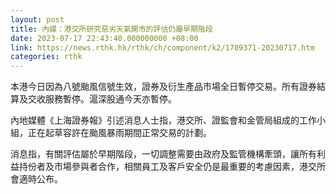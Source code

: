 ```yaml
---
layout: post
title: 內媒：港交所研究惡劣天氣開市的評估仍屬早期階段
date: 2023-07-17 22:43:40.000000000 +08:00
link: https://news.rthk.hk/rthk/ch/component/k2/1709371-20230717.htm
categories: rthk
---
```


本港今日因為八號颱風信號生效，證券及衍生產品市場全日暫停交易。所有證券結算及交收服務暫停。滬深股通今天亦暫停。

內地媒體《上海證券報》引述消息人士指，港交所、證監會和金管局組成的工作小組，正在起草容許在颱風暴雨期間正常交易的計劃。

消息指，有關評估屬於早期階段，一切調整需要由政府及監管機構牽頭，讓所有利益持份者及市場參與者合作，相關員工及客戶安全仍是最重要的考慮因素，港交所會適時公布。
